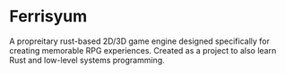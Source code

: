 # Ferrisyum
A propreitary rust-based 2D/3D game engine designed specifically for creating memorable RPG experiences. Created as a project to also learn Rust and low-level systems programming.
